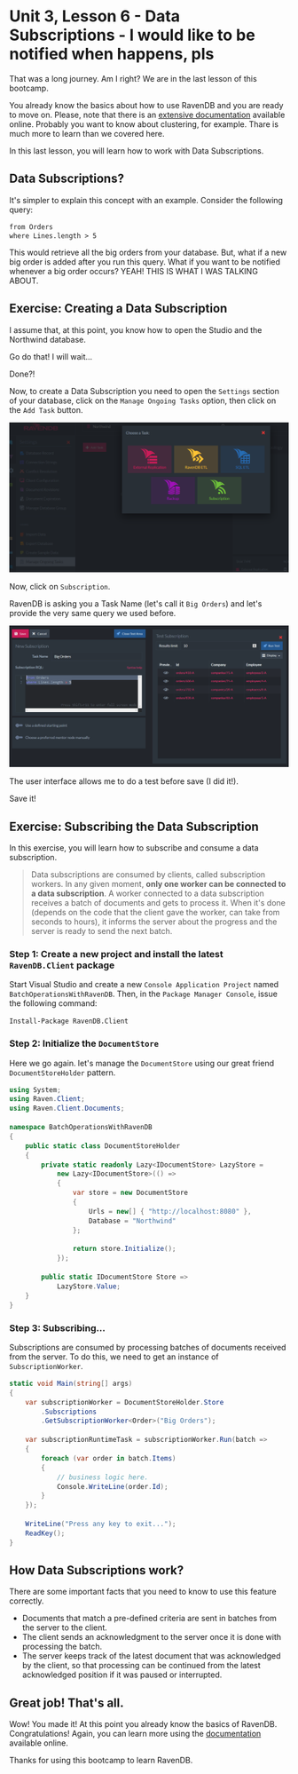# Unit 3, Lesson 6 - Data Subscriptions - I would like to be notified when <IMPORTANT EVENT> happens, pls

That was a long journey. Am I right? We are in the last lesson of this bootcamp.

You already know the basics about how to use RavenDB and you are ready to move on. Please,
note that there is an [extensive documentation](http://ravendb.net/docs) available online. Probably
you want to know about clustering, for example. Thare is much more to learn than we covered here.

In this last lesson, you will learn how to work with Data Subscriptions.

## Data Subscriptions?

It's simpler to explain this concept with an example. Consider the following query:

```
from Orders 
where Lines.length > 5
```

This would retrieve all the big orders from your database. But, what if a new big order 
is added after you run this query. What if you want to be notified whenever a big order
occurs? YEAH! THIS IS WHAT I WAS TALKING ABOUT.

## Exercise: Creating a Data Subscription

I assume that, at this point, you know how to open the Studio and the Northwind database.

Go do that! I will wait...

Done?!

Now, to create a Data Subscription you need to open the `Settings` section of your database,
click on the `Manage Ongoing Tasks` option, then click on the `Add Task` button.

![](media/new_subscription_task.png)

Now, click on `Subscription`.

RavenDB is asking you a Task Name (let's call it `Big Orders`) and let's provide the very
same query we used before.

![](media/big_orders.png)

The user interface allows me to do a test before save (I did it!). 

Save it!

## Exercise: Subscribing the Data Subscription

In this exercise, you will learn how to subscribe and consume a 
data subscription.

>Data subscriptions are consumed by clients, called subscription workers. 
In any given moment, **only one worker can be connected to a data subscription**. 
A worker connected to a data subscription receives a batch of documents and gets to process it. 
When it's done (depends on the code that the client gave the worker, can take from seconds to hours), 
it informs the server about the progress and the server is ready to send the next batch.

### Step 1: Create a new project and install the latest `RavenDB.Client` package

Start Visual Studio and create a new `Console Application Project` named
`BatchOperationsWithRavenDB`. Then, in the `Package Manager Console`, issue the following
command:

```Install-Package RavenDB.Client```

### Step 2: Initialize the `DocumentStore`

Here we go again. let's manage the `DocumentStore` using our great friend `DocumentStoreHolder` pattern.  

````csharp
using System;
using Raven.Client;
using Raven.Client.Documents;

namespace BatchOperationsWithRavenDB
{
    public static class DocumentStoreHolder
    {
        private static readonly Lazy<IDocumentStore> LazyStore =
            new Lazy<IDocumentStore>(() =>
            {
                var store = new DocumentStore
                {
                    Urls = new[] { "http://localhost:8080" },
                    Database = "Northwind"
                };

                return store.Initialize();
            });

        public static IDocumentStore Store =>
            LazyStore.Value;
    }
}
````

### Step 3: Subscribing...

Subscriptions are consumed by processing batches of documents received from the server. 
To do this, we need to get an instance of `SubscriptionWorker`.

```csharp
static void Main(string[] args)
{
    var subscriptionWorker = DocumentStoreHolder.Store
        .Subscriptions
        .GetSubscriptionWorker<Order>("Big Orders");

    var subscriptionRuntimeTask = subscriptionWorker.Run(batch =>
    {
        foreach (var order in batch.Items)
        {
            // business logic here.
            Console.WriteLine(order.Id);
        }
    });

    WriteLine("Press any key to exit...");
    ReadKey();
}
```

## How Data Subscriptions work?

There are some important facts that you need to know to use this feature correctly.

* Documents that match a pre-defined criteria are sent in batches from the server to the client.
* The client sends an acknowledgment to the server once it is done with processing the batch.
* The server keeps track of the latest document that was acknowledged by the client, so that processing can be continued from the latest acknowledged position if it was paused or interrupted.

## Great job! That's all.
Wow! You made it! At this point you already know the basics of RavenDB. Congratulations! Again, you can learn more using the [documentation](http://ravendb.net/docs) available online.

Thanks for using this bootcamp to learn RavenDB.
